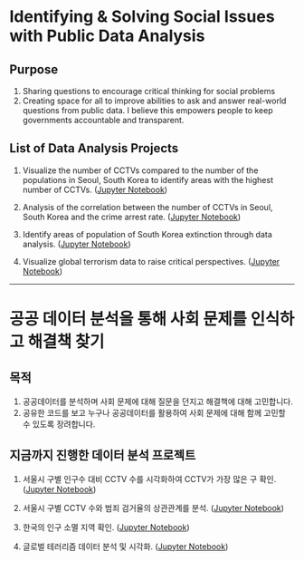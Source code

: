# Identifying & Solving Social Issues with Public Data Analysis  


## Purpose
1. Sharing questions to encourage critical thinking for social problems  
2. Creating space for all to improve abilities to ask and answer real-world questions from public data. I believe this empowers people to keep governments accountable and transparent.  



## List of Data Analysis Projects  
1. Visualize the number of CCTVs compared to the number of the populations in Seoul, South Korea to identify areas with the highest number of CCTVs. ([Jupyter Notebook](https://github.com/solhong/data_analysis_social_issues/blob/main/01.Data_Analysis_Seoul_CCTV.ipynb))  

2. Analysis of the correlation between the number of CCTVs in Seoul, South Korea and the crime arrest rate. ([Jupyter Notebook](https://github.com/solhong/data_analysis_social_issues/blob/main/02.Data_Analysis_Seoul_Crime.ipynb))  

3. Identify areas of population of South Korea extinction through data analysis. ([Jupyter Notebook](https://github.com/solhong/data_analysis_social_issues/blob/main/03.Data_Analysis_Population.ipynb))

4. Visualize global terrorism data to raise critical perspectives. ([Jupyter Notebook](https://github.com/solhong/data_analysis_social_issues/blob/main/Global_Terrorism.md))

------


# 공공 데이터 분석을 통해 사회 문제를 인식하고 해결책 찾기

## 목적
1. 공공데이터를 분석하며 사회 문제에 대해 질문을 던지고 해결책에 대해 고민합니다.
2. 공유한 코드를 보고 누구나 공공데이터를 활용하여 사회 문제에 대해 함께 고민할 수 있도록 장려합니다. 


## 지금까지 진행한 데이터 분석 프로젝트  
1. 서울시 구별 인구수 대비 CCTV 수를 시각화하여 CCTV가 가장 많은 구 확인. ([Jupyter Notebook](https://github.com/solhong/data_analysis_social_issues/blob/main/01.Data_Analysis_Seoul_CCTV.ipynb))  

2. 서울시 구별 CCTV 수와 범죄 검거율의 상관관계를 분석. ([Jupyter Notebook](https://github.com/solhong/data_analysis_social_issues/blob/main/02.Data_Analysis_Seoul_Crime.ipynb))

3. 한국의 인구 소멸 지역 확인. ([Jupyter Notebook](https://github.com/solhong/data_analysis_social_issues/blob/main/03.Data_Analysis_Population.ipynb))

4. 글로벌 테러리즘 데이터 분석 및 시각화. ([Jupyter Notebook](https://github.com/solhong/data_analysis_social_issues/blob/main/Global_Terrorism.md))


